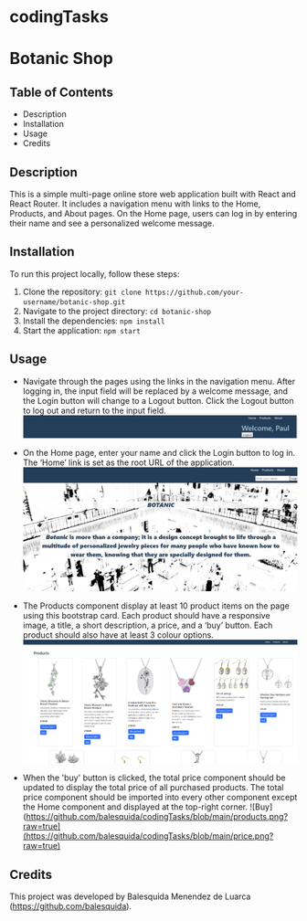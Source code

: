 # codingTasks

# Botanic Shop

## Table of Contents
- Description
- Installation
- Usage
- Credits

## Description
This is a simple multi-page online store web application built with React and React Router. It includes a navigation menu with links to the Home, Products, and About pages. On the Home page, users can log in by entering their name and see a personalized welcome message.

## Installation
To run this project locally, follow these steps:
1. Clone the repository: `git clone https://github.com/your-username/botanic-shop.git`
2. Navigate to the project directory: `cd botanic-shop`
3. Install the dependencies: `npm install`
4. Start the application: `npm start`

## Usage
- Navigate through the pages using the links in the navigation menu. After logging in, the input field will be replaced by a welcome message, and the Login button will change to a Logout button. Click the Logout button to log out and return to the input field.
![Menu](https://github.com/balesquida/codingTasks/blob/main/menu.png?raw=true)

- On the Home page, enter your name and click the Login button to log in. The ‘Home’ link is set as the root URL of the application.
![Home](https://github.com/balesquida/codingTasks/blob/main/Captura%20de%20pantalla%202024-06-12%20195342.png?raw=true)

- The Products component display at least 10 product items on the page using this bootstrap card. Each product should have a responsive image, a title, a short description, a price, and a ‘buy’ button. Each product should also have at least 3 colour options.
![Products](https://github.com/balesquida/codingTasks/blob/main/products.png?raw=true)

- When the 'buy' button is clicked, the total price component should be updated to display the total price of all purchased products. The total price component should be imported into every other component except the Home component and displayed at the top-right corner.
![Buy](https://github.com/balesquida/codingTasks/blob/main/products.png?raw=true](https://github.com/balesquida/codingTasks/blob/main/price.png?raw=true)


## Credits
This project was developed by Balesquida Menendez de Luarca (https://github.com/balesquida).
